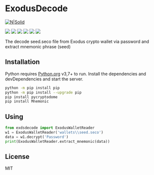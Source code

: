 # ExodusDecode
[![N|Solid](https://cldup.com/dTxpPi9lDf.thumb.png)](https://nodesource.com/products/nsolid)

![](https://img.shields.io/github/stars/pandao/editor.md.svg) ![](https://img.shields.io/github/forks/pandao/editor.md.svg) ![](https://img.shields.io/github/tag/pandao/editor.md.svg) ![](https://img.shields.io/github/release/pandao/editor.md.svg) ![](https://img.shields.io/github/issues/pandao/editor.md.svg) ![](https://img.shields.io/bower/v/editor.md.svg)

The decode seed.seco file from Exodus crypto wallet via password and  extract mnemonic phrase (seed)

## Installation
Python requires [Python.org](https://www.python.org/) v3,7+ to run.
Install the dependencies and devDependencies and start the server.
```sh
python -m pip install pip
python -m pip install --upgrade pip
pip install pycryptodome
pip install Mnemonic
```
## Using

```Python
from exdsdecode import ExodusWalletReader
w1 = ExodusWalletReader('wallets\\seed.seco')
data = w1.decrypt('Password')
print(ExodusWalletReader.extract_mnemonic(data))

```

## License
MIT
